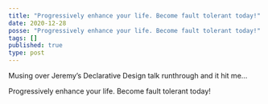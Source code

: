 ```yaml
---
title: "Progressively enhance your life. Become fault tolerant today!"
date: 2020-12-28
posse: "Progressively enhance your life. Become fault tolerant today!"
tags: []
published: true
type: post
---
```


Musing over Jeremy’s Declarative Design talk runthrough and it hit me…

Progressively enhance your life. Become fault tolerant today!